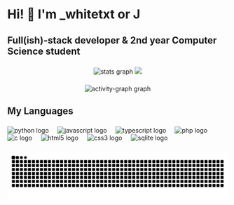 <h1 align="left">Hi! 👋 I'm _whitetxt or J</h1>

###

<h2 align="left">Full(ish)-stack developer & 2nd year Computer Science student</h2>

###

<div align="center">
  <img src="https://github-readme-stats.vercel.app/api?username=whitetxt&hide_title=false&hide_rank=false&show_icons=true&include_all_commits=true&count_private=true&disable_animations=false&theme=dark&locale=en&hide_border=false&order=1" height="150" alt="stats graph"  />
 <img height="150" src="https://whitetxt.dev/static/img/pfp_hires.png"  />
</div>

###

<div align="center">
  <img src="https://github-readme-activity-graph.vercel.app/graph?username=whitetxt&radius=16&theme=react&area=true&order=5" height="300" alt="activity-graph graph"  />
</div>

###

<h2 align="left">My Languages</h2>

###

<div align="left">
  <img src="https://cdn.jsdelivr.net/gh/devicons/devicon/icons/python/python-original.svg" height="48" alt="python logo"  />
  <img width="12" />
  <img src="https://cdn.jsdelivr.net/gh/devicons/devicon/icons/javascript/javascript-original.svg" height="48" alt="javascript logo"  />
  <img width="12" />
  <img src="https://cdn.jsdelivr.net/gh/devicons/devicon/icons/typescript/typescript-original.svg" height="48" alt="typescript logo"  />
  <img width="12" />
  <img src="https://cdn.jsdelivr.net/gh/devicons/devicon/icons/php/php-original.svg" height="48" alt="php logo"  />
  <img width="12" />
  <img src="https://cdn.jsdelivr.net/gh/devicons/devicon/icons/c/c-original.svg" height="48" alt="c logo"  />
  <img width="12" />
  <img src="https://cdn.jsdelivr.net/gh/devicons/devicon/icons/html5/html5-original.svg" height="48" alt="html5 logo"  />
  <img width="12" />
  <img src="https://cdn.jsdelivr.net/gh/devicons/devicon/icons/css3/css3-original.svg" height="48" alt="css3 logo"  />
  <img width="12" />
  <img src="https://cdn.jsdelivr.net/gh/devicons/devicon/icons/sqlite/sqlite-original.svg" height="48" alt="sqlite logo"  />
</div>

###

<img src="https://raw.githubusercontent.com/whitetxt/whitetxt/output/snake.svg" alt="Snake animation" />

###
